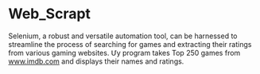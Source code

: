 # Web_Scrapt
Selenium, a robust and versatile automation tool, can be harnessed to streamline the process of searching for games and extracting their ratings from various gaming websites. Մy program takes Top 250 games from www.imdb.com and displays their names and ratings.
